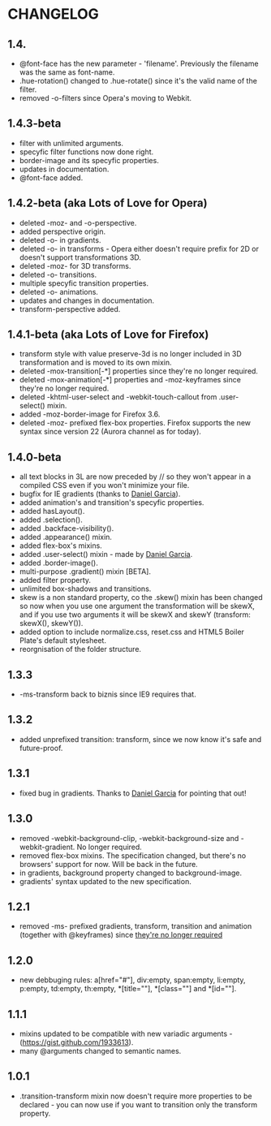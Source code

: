 # CHANGELOG

## 1.4.
* @font-face has the new parameter - 'filename'. Previously the filename was the same as font-name.
* .hue-rotation() changed to .hue-rotate() since it's the valid name of the filter.
* removed -o-filters since Opera's moving to Webkit.

## 1.4.3-beta
* filter with unlimited arguments.
* specyfic filter functions now done right.
* border-image and its specyfic properties.
* updates in documentation.
* @font-face added.

## 1.4.2-beta (aka Lots of Love for Opera)
* deleted -moz- and -o-perspective.
* added perspective origin.
* deleted -o- in gradients.
* deleted -o- in transforms - Opera either doesn't require prefix for 2D or doesn't support transformations 3D.
* deleted -moz- for 3D transforms.
* deleted -o- transitions.
* multiple specyfic transition properties.
* deleted -o- animations.
* updates and changes in documentation.
* transform-perspective added.

## 1.4.1-beta (aka Lots of Love for Firefox)
* transform style with value preserve-3d is no longer included in 3D transformation and is moved to its own mixin.
* deleted -mox-transition[-*] properties since they're no longer required.
* deleted -mox-animation[-*] properties and -moz-keyframes since they're no longer required.
* deleted -khtml-user-select and -webkit-touch-callout from .user-select() mixin.
* added -moz-border-image for Firefox 3.6.
* deleted -moz- prefixed flex-box properties. Firefox supports the new syntax since version 22 (Aurora channel as for today).

## 1.4.0-beta
* all text blocks in 3L are now preceded by // so they won't appear in a compiled CSS even if you won't minimize your file.
* bugfix for IE gradients (thanks to [Daniel Garcia](https://github.com/zlapper)).
* added animation's and transition's specyfic properties.
* added hasLayout().
* added .selection().
* added .backface-visibility().
* added .appearance() mixin.
* added flex-box's mixins.
* added .user-select() mixin - made by [Daniel Garcia](https://github.com/zlapper).
* added .border-image().
* multi-purpose .gradient() mixin [BETA].
* added filter property.
* unlimited box-shadows and transitions.
* skew is a non standard property, co the .skew() mixin has been changed so now when you use one argument the transformation will be skewX, and if you use two arguments it will be skewX and skewY (transform: skewX(), skewY()).
* added option to include normalize.css, reset.css and HTML5 Boiler Plate's default stylesheet.
* reorgnisation of the folder structure.

## 1.3.3
* -ms-transform back to biznis since IE9 requires that.

## 1.3.2
* added unprefixed transition: transform, since we now know it's safe and future-proof.

## 1.3.1
* fixed bug in gradients. Thanks to [Daniel Garcia](https://github.com/zlapper) for pointing that out!

## 1.3.0
* removed -webkit-background-clip, -webkit-background-size and -webkit-gradient. No longer required.
* removed flex-box mixins. The specification changed, but there's no browsers' support for now. Will be back in the future.
* in gradients, background property changed to background-image.
* gradients' syntax updated to the new specification.

## 1.2.1

* removed -ms- prefixed gradients, transform, transition and animation (together with @keyframes) since [they're no longer required](http://blogs.msdn.com/b/ie/archive/2012/05/31/windows-release-preview-the-sixth-ie10-platform-preview.aspx)

## 1.2.0

* new debbuging rules: a[href="#"], div:empty, span:empty, li:empty, p:empty, td:empty, th:empty, *[title=""], *[class=""] and *[id=""].

## 1.1.1

* mixins updated to be compatible with new variadic arguments - (https://gist.github.com/1933613).
* many @arguments changed to semantic names.

## 1.0.1

* .transition-transform mixin now doesn't require more properties to be declared - you can now use if you want to transition only the transform property.